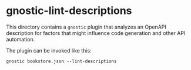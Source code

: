 # gnostic-lint-descriptions

This directory contains a `gnostic` plugin that analyzes an OpenAPI
description for factors that might influence code generation and other
API automation.

The plugin can be invoked like this:

	gnostic bookstore.json --lint-descriptions
